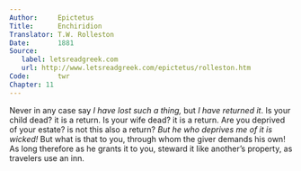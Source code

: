 ```yaml
---
Author:     Epictetus  
Title:      Enchiridion  
Translator: T.W. Rolleston  
Date:       1881  
Source:
   label: letsreadgreek.com
   url: http://www.letsreadgreek.com/epictetus/rolleston.htm
Code:       twr  
Chapter: 11
---
```


Never in any case say *I have lost such a thing,* but *I have returned it*. Is
your child dead? it is a return. Is your wife dead? it is a return.  Are you
deprived of your estate? is not this also a return? *But he who deprives me of
it is wicked!* But what is that to you, through whom the giver demands his own!
As long therefore as he grants it to you, steward it like another’s property,
as travelers use an inn.


